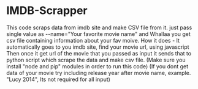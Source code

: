 # IMDB-Scrapper
This code scraps data from imdb site and make CSV file from it.
just pass single value as --name="Your favorite movie name" and Whallaa you get csv file containing information about your fav moive.
How it does - It automatically goes to you imdb site, find your movie url, using javascript
              Then once it get url of the movie that you passed as input it sends that to python script which scrape the data and make csv file.
(Make sure you install "node and pip" modules in order to run this code)
(If you dont get data of your movie try including release year after movie name, example. "Lucy 2014", Its not required for all input)
